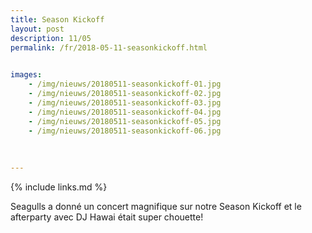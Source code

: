 ```yaml
---
title: Season Kickoff
layout: post
description: 11/05
permalink: /fr/2018-05-11-seasonkickoff.html

    
images: 
    - /img/nieuws/20180511-seasonkickoff-01.jpg
    - /img/nieuws/20180511-seasonkickoff-02.jpg
    - /img/nieuws/20180511-seasonkickoff-03.jpg
    - /img/nieuws/20180511-seasonkickoff-04.jpg
    - /img/nieuws/20180511-seasonkickoff-05.jpg
    - /img/nieuws/20180511-seasonkickoff-06.jpg
    
    
    
---
```


{% include links.md %}

Seagulls a donné un concert magnifique sur notre Season Kickoff et le afterparty avec DJ Hawai était super chouette!
